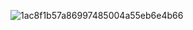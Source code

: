 ![1ac8f1b57a86997485004a55eb6e4b66](https://user-images.githubusercontent.com/18102974/115925846-bafbe300-a479-11eb-978a-09eaa16b2909.png)


<!--
**cpuSonicatt/cpuSonicatt** is a ✨ _special_ ✨ repository because its `README.md` (this file) appears on your GitHub profile.

Here are some ideas to get you started:

- 🔭 I’m currently working on ...
- 🌱 I’m currently learning ...
- 👯 I’m looking to collaborate on ...
- 🤔 I’m looking for help with ...
- 💬 Ask me about ...
- 📫 How to reach me: ...
- 😄 Pronouns: ...
- ⚡ Fun fact: ...
-->
